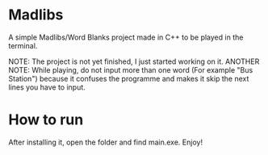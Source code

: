 # Madlibs
A simple Madlibs/Word Blanks project made in C++ to be played in the terminal. 

NOTE: The project is not yet finished, I just started working on it.
ANOTHER NOTE: While playing, do not input more than one word (For example "Bus Station") because it confuses the programme and makes it skip the next lines you have to input.
# How to run
After installing it, open the folder and find main.exe. Enjoy!
